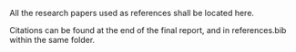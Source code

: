 All the research papers used as references shall be located here.

Citations can be found at the end of the final report, and in references.bib within the same folder.
